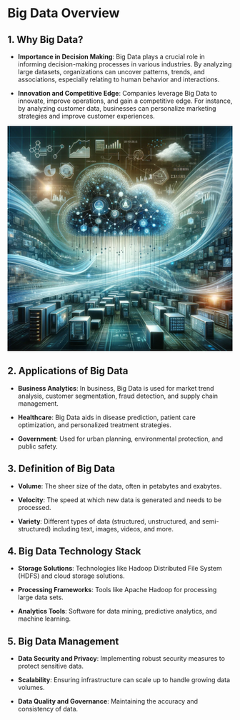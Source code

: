 # Big Data Overview

## 1. Why Big Data?

- **Importance in Decision Making**: Big Data plays a crucial role in informing decision-making processes in various industries. By analyzing large datasets, organizations can uncover patterns, trends, and associations, especially relating to human behavior and interactions.

- **Innovation and Competitive Edge**: Companies leverage Big Data to innovate, improve operations, and gain a competitive edge. For instance, by analyzing customer data, businesses can personalize marketing strategies and improve customer experiences.

![alt text](1.png "Big Data")

## 2. Applications of Big Data

- **Business Analytics**: In business, Big Data is used for market trend analysis, customer segmentation, fraud detection, and supply chain management.

- **Healthcare**: Big Data aids in disease prediction, patient care optimization, and personalized treatment strategies.

- **Government**: Used for urban planning, environmental protection, and public safety.

## 3. Definition of Big Data

- **Volume**: The sheer size of the data, often in petabytes and exabytes.

- **Velocity**: The speed at which new data is generated and needs to be processed.

- **Variety**: Different types of data (structured, unstructured, and semi-structured) including text, images, videos, and more.

## 4. Big Data Technology Stack

- **Storage Solutions**: Technologies like Hadoop Distributed File System (HDFS) and cloud storage solutions.

- **Processing Frameworks**: Tools like Apache Hadoop for processing large data sets.

- **Analytics Tools**: Software for data mining, predictive analytics, and machine learning.

## 5. Big Data Management

- **Data Security and Privacy**: Implementing robust security measures to protect sensitive data.

- **Scalability**: Ensuring infrastructure can scale up to handle growing data volumes.

- **Data Quality and Governance**: Maintaining the accuracy and consistency of data.


